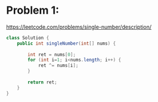 # Problem 1: 
https://leetcode.com/problems/single-number/description/

```java
class Solution {
    public int singleNumber(int[] nums) {
        
        int ret = nums[0];
        for (int i=1; i<nums.length; i++) {
            ret ^= nums[i];
        }
        
        return ret;
    }
}
```